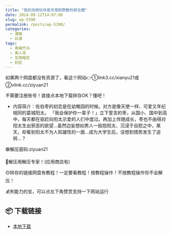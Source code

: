 ```yaml
---
title: "我的兒時玩伴是天使和野獸的綜合體"
date: 2024-09-12T14:07:00
slug: wp-5390
permalink: /posts/wp-5390/
categories:
  - 漫画
  - 日漫
tags:
  - 青梅竹马
  - 美人攻
  - 互相暗恋
  - 初恋
---
```


如果两个网盘都没有资源了，看这个网站👉①link3.cc/xianyu21或②vlink.cc/ziyuan21

不需要注册账号！直接点本地下载转存OK？懂吧！

*   内容简介：佐伯枣的初恋是在幼稚园的时候。对方是像天使一样、可爱又年纪相同的葛城阳太。 「我会保护你一辈子！」立下誓言的枣，从国小、国中到高中，每天都在驱赶向阳太示爱的人们中度过。再加上伴随成长，枣也不由得对阳太生出邪恶的欲望…虽然边妄想如男人一般抱阳太、沉浸于自慰之中，某天，却看到阳太不为人知雄性的一面…成为大学生后，没想到情势发生了逆转…？

🟢解压密码:ziyuan21

🔵解压用解压专家！(应用商店有)

🟡转存的链接网盘有教程！一定要看教程！按教程操作！不按教程操作你不会解压！

💰🈶能力的宝，可以点左下角赞赏支持一下网站运行

## 📦 下载链接
- [本地下载](https://blziyuan21.com/pay-download/5390?key=8c6f682ada&down_id=0)

